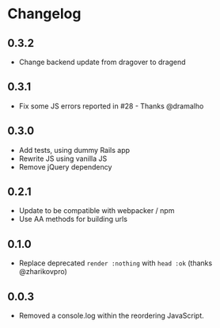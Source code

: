 # Changelog

## 0.3.2

- Change backend update from dragover to dragend

## 0.3.1

- Fix some JS errors reported in #28 - Thanks @dramalho

## 0.3.0

- Add tests, using dummy Rails app
- Rewrite JS using vanilla JS
- Remove jQuery dependency

## 0.2.1

- Update to be compatible with webpacker / npm
- Use AA methods for building urls

## 0.1.0

- Replace deprecated `render :nothing` with `head :ok` (thanks @zharikovpro)

## 0.0.3

- Removed a console.log within the reordering JavaScript.
